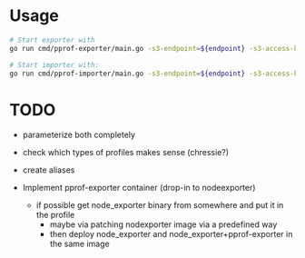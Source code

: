 
# Usage

````bash
# Start exporter with
go run cmd/pprof-exporter/main.go -s3-endpoint=${endpoint} -s3-access-key-id=${access-key-id} -s3-secret-access-key=${secret-access-key} -s3-region=${region} -s3-bucket=${bucket}

# Start importer with:
go run cmd/pprof-importer/main.go -s3-endpoint=${endpoint} -s3-access-key-id=${access-key-id} -s3-secret-access-key=${secret-access-key} -s3-region=${region} -s3-bucket=${bucket}

````

# TODO

* parameterize both completely
* check which types of profiles makes sense (chressie?)
* create aliases

* Implement pprof-exporter container (drop-in to nodeexporter)
    * if possible get node_exporter binary from somewhere and put it in the profile
        * maybe via patching nodexporter image via a predefined way 
        * then deploy node_exporter and node_exporter+pprof-exporter in the same image
